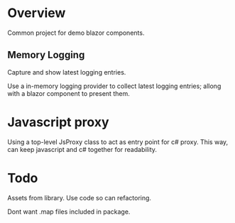 ﻿# Overview
Common project for demo blazor components.

## Memory Logging
Capture and show latest logging entries.

Use a in-memory logging provider to collect latest logging entries;
allong with a blazor component to present them.

# Javascript proxy
Using a top-level JsProxy class to act as entry point for 
c# proxy.
This way, can keep javascript and c# together for readability.

# Todo

Assets from library. Use code so can refactoring.

Dont want .map files included
in package.